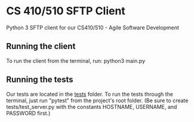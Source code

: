 # CS  410/510 SFTP Client

Python 3 SFTP client for our CS410/510 - Agile Software Development

## Running the client

To run the client from the terminal, run: python3 main.py

## Running the tests

Our tests are located in the [tests](tests) folder. To run the tests through the terminal, just run "pytest" from the project's root folder. (Be sure to create tests/test_server.py with the constants HOSTNAME, USERNAME, and PASSWORD first.)

